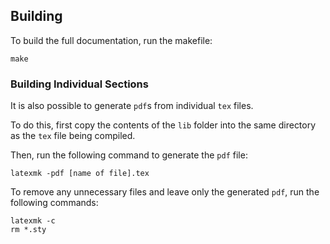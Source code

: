 ## Building

To build the full documentation, run the makefile:

```
make
```

### Building Individual Sections

It is also possible to generate ```pdf```s from individual ```tex``` files.

To do this, first copy the contents of the ```lib``` folder into the same directory as the ```tex``` file being compiled.

Then, run the following command to generate the ```pdf``` file:

```
latexmk -pdf [name of file].tex
```

To remove any unnecessary files and leave only the generated ```pdf```, run the following commands:

```
latexmk -c
rm *.sty
```

